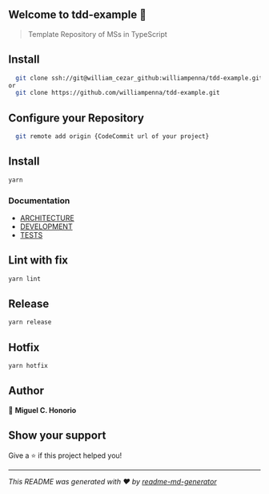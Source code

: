 ## Welcome to tdd-example 👋

> Template Repository of MSs in TypeScript

## Install

```sh
  git clone ssh://git@william_cezar_github:williampenna/tdd-example.git
or
  git clone https://github.com/williampenna/tdd-example.git
```

## Configure your Repository

```sh
  git remote add origin {CodeCommit url of your project}
```

## Install

```sh
yarn
```

### Documentation

- [ARCHITECTURE](docs/ARCHITECTURE.md)
- [DEVELOPMENT](docs/DEVELOPMENT.md)
- [TESTS](docs/TESTS.md)

## Lint with fix

```sh
yarn lint
```

## Release

```sh
yarn release
```

## Hotfix

```sh
yarn hotfix
```

## Author

👤 **Miguel C. Honorio**

## Show your support

Give a ⭐️ if this project helped you!

---

_This README was generated with ❤️ by [readme-md-generator](https://github.com/kefranabg/readme-md-generator)_
